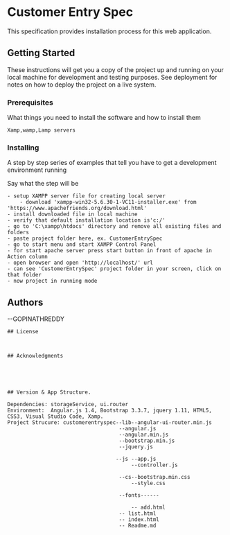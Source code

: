 # Customer Entry Spec

This specification provides installation process for this web application.

## Getting Started

These instructions will get you a copy of the project up and running on your local machine for development and testing purposes. See deployment for notes on how to deploy the project on a live system.

### Prerequisites

What things you need to install the software and how to install them

```
Xamp,wamp,Lamp servers
```

### Installing

A step by step series of examples that tell you have to get a development environment running

Say what the step will be

```
- setup XAMPP server file for creating local server
	- download 'xampp-win32-5.6.30-1-VC11-installer.exe' from 'https://www.apachefriends.org/download.html' 
- install downloaded file in local machine
- verify that default installation location is'c:/'
- go to 'C:\xampp\htdocs' directory and remove all existing files and folders
- paste project folder here, ex. CustomerEntrySpec
- go to start menu and start XAMPP Control Panel
- for start apache server press start button in front of apache in Action column
- open browser and open 'http://localhost/' url
- can see 'CustomerEntrySpec' project folder in your screen, click on that folder
- now project in running mode
```

## Authors

--GOPINATHREDDY

```
## License
```

```


## Acknowledgments
```

```




## Version & App Structure.

Dependencies: storageService, ui.router 
Environment:  Angular.js 1.4, Bootstrap 3.3.7, jquery 1.11, HTML5, CSS3, Visual Studio Code, Xamp. 
Project Strucure: customerentryspec--lib--angular-ui-router.min.js
									--angular.js
									--angular.min.js
									--bootstrap.min.js
									--jquery.js

								   --js --app.js
								        --controller.js
									   
									--cs--bootstrap.min.css
									    --style.css
									
									--fonts------
								
								        -- add.html
									-- list.html
									-- index.html
									-- Readme.md
